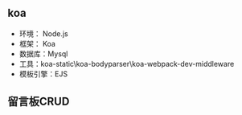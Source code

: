 ## koa
+ 环境： Node.js
+ 框架： Koa
+ 数据库：Mysql
+ 工具：koa-static\koa-bodyparser\koa-webpack-dev-middleware
+ 模板引擎：EJS
## 留言板CRUD